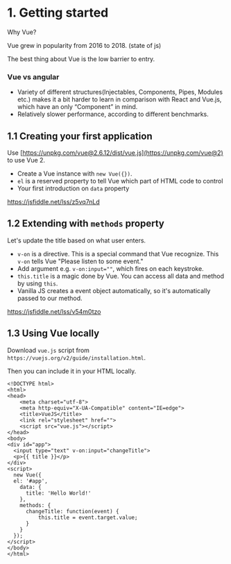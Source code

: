 # 1. Getting started

Why Vue?

Vue grew in popularity from 2016 to 2018. (state of js)

The best thing about Vue is the low barrier to entry.

### Vue vs angular

- Variety of different structures(Injectables, Components, Pipes, Modules etc.) makes it a bit harder to learn in comparison with React and Vue.js, which have an only “Component” in mind.
- Relatively slower performance, according to different benchmarks.

## 1.1 Creating your first application

Use [https://unpkg.com/vue@2.6.12/dist/vue.js](https://unpkg.com/vue@2) to use Vue 2.

- Create a Vue instance with `new Vue({})`.
- `el` is a reserved property to tell Vue which part of HTML code to control
- Your first introduction on `data` property

https://jsfiddle.net/lss/z5vq7nLd

## 1.2 Extending with `methods` property

Let's update the title based on what user enters.

- `v-on` is a directive. This is a special command that Vue recognize. This `v-on` tells Vue "Please listen to some event."
- Add argument e.g. `v-on:input=""`, which fires on each keystroke.
- `this.title` is a magic done by Vue. You can access all data and method by using `this`.
- Vanilla JS creates a event object automatically, so it's automatically passed to our method.

https://jsfiddle.net/lss/v54m0tzo

## 1.3 Using Vue locally

Download `vue.js` script from `https://vuejs.org/v2/guide/installation.html`.

Then you can include it in your HTML locally.

```
<!DOCTYPE html>
<html>
<head>
	<meta charset="utf-8">
	<meta http-equiv="X-UA-Compatible" content="IE=edge">
	<title>VueJS</title>
	<link rel="stylesheet" href="">
	<script src="vue.js"></script>
</head>
<body>
<div id="app">
  <input type="text" v-on:input="changeTitle">
  <p>{{ title }}</p>
</div>
<script>
  new Vue({
  el: '#app',
    data: {
      title: 'Hello World!'
    },
    methods: {
      changeTitle: function(event) {
          this.title = event.target.value;
      }
    }
  });
</script>
</body>
</html>
```
